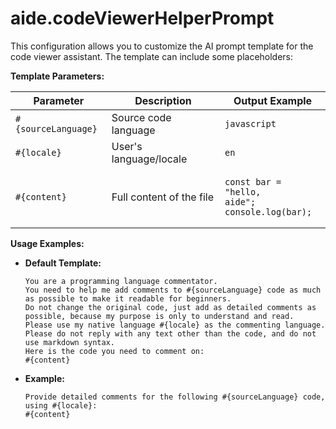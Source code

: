 # aide.codeViewerHelperPrompt

This configuration allows you to customize the AI prompt template for the code viewer assistant. The template can include some placeholders:

**Template Parameters:**

| Parameter           | Description              | Output Example                                                                             |
| ------------------- | ------------------------ | ------------------------------------------------------------------------------------------ |
| `#{sourceLanguage}` | Source code language     | `javascript`                                                                               |
| `#{locale}`         | User's language/locale   | `en`                                                                                       |
| `#{content}`        | Full content of the file | <pre lang="javascript"><code>const bar = "hello, aide";<br/>console.log(bar);</code></pre> |

**Usage Examples:**

- **Default Template:**

  ```plaintext
  You are a programming language commentator.
  You need to help me add comments to #{sourceLanguage} code as much as possible to make it readable for beginners.
  Do not change the original code, just add as detailed comments as possible, because my purpose is only to understand and read.
  Please use my native language #{locale} as the commenting language.
  Please do not reply with any text other than the code, and do not use markdown syntax.
  Here is the code you need to comment on:
  #{content}
  ```

- **Example:**

  ```plaintext
  Provide detailed comments for the following #{sourceLanguage} code, using #{locale}:
  #{content}
  ```
